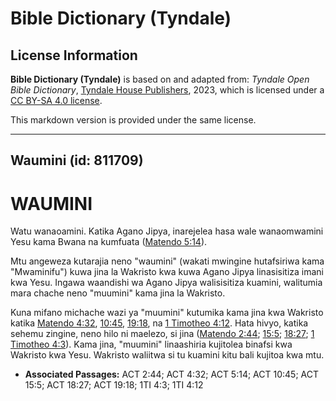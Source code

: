 # Bible Dictionary (Tyndale)

## License Information

**Bible Dictionary (Tyndale)** is based on and adapted from: _Tyndale Open Bible Dictionary_, [Tyndale House Publishers](https://tyndaleopenresources.com/), 2023, which is licensed under a [CC BY-SA 4.0 license](https://creativecommons.org/licenses/by-sa/4.0/legalcode.en).

This markdown version is provided under the same license.



--------------------------------

## Waumini (id: 811709)

WAUMINI
=======

Watu wanaoamini. Katika Agano Jipya, inarejelea hasa wale wanaomwamini Yesu kama Bwana na kumfuata ([Matendo 5:14](https://ref.ly/Acts5:14)).

Mtu angeweza kutarajia neno "waumini" (wakati mwingine hutafsiriwa kama "Mwaminifu") kuwa jina la Wakristo kwa kuwa Agano Jipya linasisitiza imani kwa Yesu. Ingawa waandishi wa Agano Jipya walisisitiza kuamini, walitumia mara chache neno "muumini" kama jina la Wakristo.

Kuna mifano michache wazi ya "muumini" kutumika kama jina kwa Wakristo katika [Matendo 4:32](https://ref.ly/Acts4:32), [10:45](https://ref.ly/Acts10:45), [19:18](https://ref.ly/Acts19:18), na [1 Timotheo 4:12](https://ref.ly/1Tim4:12). Hata hivyo, katika sehemu zingine, neno hilo ni maelezo, si jina ([Matendo 2:44](https://ref.ly/Acts2:44); [15:5](https://ref.ly/Acts15:5); [18:27](https://ref.ly/Acts18:27); [1 Timotheo 4:3](https://ref.ly/1Tim4:3)). Kama jina, "muumini" linaashiria kujitolea binafsi kwa Wakristo kwa Yesu. Wakristo waliitwa si tu kuamini kitu bali kujitoa kwa mtu.

* **Associated Passages:** ACT 2:44; ACT 4:32; ACT 5:14; ACT 10:45; ACT 15:5; ACT 18:27; ACT 19:18; 1TI 4:3; 1TI 4:12

